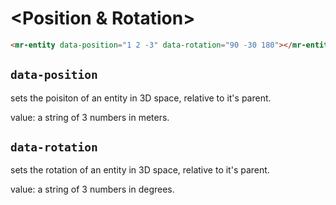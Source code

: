 # &lt;Position & Rotation&gt;

```html
<mr-entity data-position="1 2 -3" data-rotation="90 -30 180"></mr-entity>
```

## `data-position`

sets the poisiton of an entity in 3D space, relative to it's parent.

value: a string of 3 numbers in meters.

## `data-rotation`

sets the rotation of an entity in 3D space, relative to it's parent.

value: a string of 3 numbers in degrees.

